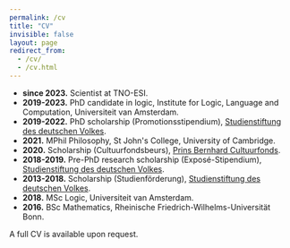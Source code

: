 ```yaml
---
permalink: /cv
title: "CV"
invisible: false
layout: page
redirect_from: 
  - /cv/
  - /cv.html
---
```


- **since 2023.** Scientist at TNO-ESI.
- **2019-2023.** PhD candidate in logic, Institute for Logic, Language and Computation, Universiteit van Amsterdam.
- **2019-2022.** PhD scholarship (Promotionsstipendium), [Studienstiftung des deutschen Volkes](https://www.studienstiftung.de).
- **2021.** MPhil Philosophy, St John's College, University of Cambridge.
- **2020.** Scholarship (Cultuurfondsbeurs), [Prins Bernhard Cultuurfonds](https://www.cultuurfonds.nl).
- **2018-2019.** Pre-PhD research scholarship (Exposé-Stipendium), [Studienstiftung des deutschen Volkes](https://www.studienstiftung.de).
- **2013-2018.** Scholarship (Studienförderung), [Studienstiftung des deutschen Volkes](https://www.studienstiftung.de).
- **2018.** MSc Logic, Universiteit van Amsterdam.
- **2016.** BSc Mathematics, Rheinische Friedrich-Wilhelms-Universität Bonn.

A full CV is available upon request.
